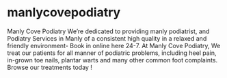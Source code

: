 # manlycovepodiatry
 Manly Cove Podiatry We’re dedicated to providing manly podiatrist, and Podiatry Services in Manly of a consistent high quality in a relaxed and friendly environment- Book in online here 24-7.   At Manly Cove Podiatry, We treat our patients for all manner of podiatric problems, including heel pain, in-grown toe nails, plantar warts and many other common foot complaints. Browse our treatments today !
